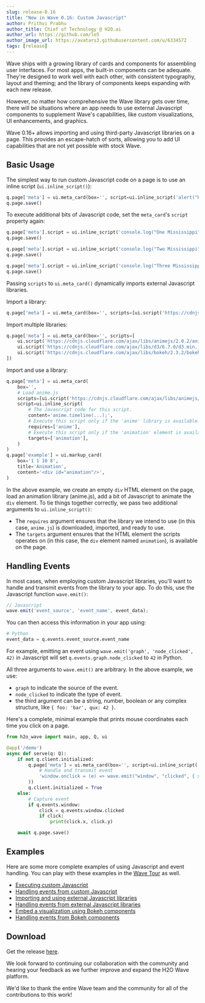 ```yaml
---
slug: release-0.16
title: "New in Wave 0.16: Custom Javascript"
author: Prithvi Prabhu
author_title: Chief of Technology @ H2O.ai
author_url: https://github.com/lo5
author_image_url: https://avatars3.githubusercontent.com/u/6334572
tags: [release]
---
```


Wave ships with a growing library of cards and components for assembling user interfaces. For most apps, the built-in components can be adequate. They're designed to work well with each other, with consistent typography, layout and theming; and the library of components keeps expanding with each new release. 

However, no matter how comprehensive the Wave library gets over time, there will be situations where an app needs to use external Javascript components to supplement Wave's capabilities, like custom visualizations, UI enhancements, and graphics.

Wave 0.16+ allows importing and using third-party Javascript libraries on a page. This provides an escape-hatch of sorts, allowing you to add UI capabilities that are not yet possible with stock Wave.

<!--truncate-->

## Basic Usage

The simplest way to run custom Javascript code on a page is to use an inline script (`ui.inline_script()`):

```py
q.page['meta'] = ui.meta_card(box='', script=ui.inline_script('alert("Hello World!");'))
q.page.save()
```

To execute additional bits of Javascript code, set the `meta_card`'s `script` property again:

```py
q.page['meta'].script = ui.inline_script('console.log("One Mississippi");')
q.page.save()

q.page['meta'].script = ui.inline_script('console.log("Two Mississippi");')
q.page.save()

q.page['meta'].script = ui.inline_script('console.log("Three Mississippi");')
q.page.save()
```

Passing `scripts` to `ui.meta_card()` dynamically imports external Javascript libraries.

Import a library:

```py
q.page['meta'] = ui.meta_card(box='', scripts=[ui.script('https://cdnjs.cloudflare.com/ajax/libs/animejs/2.0.2/anime.min.js')])
```

Import multiple libraries:

```py
q.page['meta'] = ui.meta_card(box='', scripts=[
    ui.script('https://cdnjs.cloudflare.com/ajax/libs/animejs/2.0.2/anime.min.js'),
    ui.script('https://cdnjs.cloudflare.com/ajax/libs/d3/6.7.0/d3.min.js'),
    ui.script('https://cdnjs.cloudflare.com/ajax/libs/bokeh/2.3.2/bokeh.min.js'),
])
```

Import and use a library:

```py
q.page['meta'] = ui.meta_card(
    box='',
    # Load anime.js
    scripts=[ui.script('https://cdnjs.cloudflare.com/ajax/libs/animejs/2.0.2/anime.min.js')],
    script=ui.inline_script(
        # The Javascript code for this script.
        content='anime.timeline(...);',
        # Execute this script only if the 'anime' library is available.
        requires=['anime'],
        # Execute this script only if the 'animation' element is available.
        targets=['animation'],
    )
)
q.page['example'] = ui.markup_card(
    box='1 1 10 8',
    title='Animation',
    content='<div id="animation"/>',
)
```

In the above example, we create an empty `div` HTML element on the page, load an animation library (anime.js), add a bit of Javascript to animate the `div` element. To tie things together correctly, we pass two additional arguments to `ui.inline_script()`:
- The `requires` argument ensures that the library we intend to use (in this case, `anime.js`) is downloaded, imported, and ready to use.
- The `targets` argument ensures that the HTML element the scripts operates on (in this case, the `div` element named `animation`), is available on the page.

## Handling Events

In most cases, when employing custom Javascript libraries, you'll want to handle and transmit events from the library to your app. To do this, use the Javascript function `wave.emit()`:

```js
// Javascript
wave.emit('event_source', 'event_name', event_data); 
```

You can then access this information in your app using:

```py
# Python
event_data = q.events.event_source.event_name
```

For example, emitting an event using `wave.emit('graph', 'node_clicked', 42)` in Javascript will set `q.events.graph.node_clicked` to `42` in Python.

All three arguments to `wave.emit()` are arbitrary. In the above example, we use:
- `graph` to indicate the source of the event.
- `node_clicked` to indicate the type of event.
- the third argument can be a string, number, boolean or any complex structure, like `{ foo: 'bar', qux: 42 }`.

Here's a complete, minimal example that prints mouse coordinates each time you click on a page.

```py
from h2o_wave import main, app, Q, ui

@app('/demo')
async def serve(q: Q):
    if not q.client.initialized:
        q.page['meta'] = ui.meta_card(box='', script=ui.inline_script(
            # Handle and transmit event
            'window.onclick = (e) => wave.emit("window", "clicked", { x: e.clientX, y: e.clientY });'
        ))
        q.client.initialized = True
    else:
        # Capture event
        if q.events.window:
            click = q.events.window.clicked
            if click:
                print(click.x, click.y)

    await q.page.save()
```

## Examples

Here are some more complete examples of using Javascript and event handling. You can play with these examples in the [Wave Tour](/docs/tour) as well.

- [Executing custom Javascript](/docs/examples/meta-inline-script)
- [Handling events from custom Javascript](/docs/examples/meta-inline-script-callback)
- [Importing and using external Javascript libraries](/docs/examples/meta-script)
- [Handling events from external Javascript libraries](/docs/examples/meta-script-callback)
- [Embed a visualization using Bokeh components](/docs/examples/plot-bokeh-script)
- [Handling events from Bokeh components](/docs/examples/plot-bokeh-callbacks)


## Download

Get the release [here](https://github.com/h2oai/wave/releases/tag/v0.16.0).

We look forward to continuing our collaboration with the community and hearing your feedback as we further improve and expand the H2O Wave platform.

We'd like to thank the entire Wave team and the community for all of the contributions to this work!

